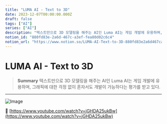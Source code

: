 ```yaml
---
title: "LUMA AI - Text to 3D"
date: 2023-12-07T00:00:00.000Z
draft: false
tags: ["AI"]
series: ["AI"]
description: "텍스트만으로 3D 모델링을 해주는 AI인 Luma AI는 게임 개발에 유용하며, 그래픽에 대한 걱정 없이 혼자서도 개발이 가능하다는 평가를 받고 있다."
notion_id: "880fd83e-2a6d-467c-a3ef-fea80d02c6c4"
notion_url: "https://www.notion.so/LUMA-AI-Text-to-3D-880fd83e2a6d467ca3effea80d02c6c4"
---
```


# LUMA AI - Text to 3D

> **Summary**
> 텍스트만으로 3D 모델링을 해주는 AI인 Luma AI는 게임 개발에 유용하며, 그래픽에 대한 걱정 없이 혼자서도 개발이 가능하다는 평가를 받고 있다.

---

![Image](https://prod-files-secure.s3.us-west-2.amazonaws.com/09ccd4d5-876c-4bba-bbdf-cc77a0a11257/b72914c9-1918-4c8c-8786-07d484eea6fe/Untitled.png?X-Amz-Algorithm=AWS4-HMAC-SHA256&X-Amz-Content-Sha256=UNSIGNED-PAYLOAD&X-Amz-Credential=ASIAZI2LB46662VAIW5K%2F20250724%2Fus-west-2%2Fs3%2Faws4_request&X-Amz-Date=20250724T083654Z&X-Amz-Expires=3600&X-Amz-Security-Token=IQoJb3JpZ2luX2VjEAAaCXVzLXdlc3QtMiJIMEYCIQDYpfKY2C7whG6L0dUCsXFM4eJaIynxonBMua%2B3qlexVAIhAIRAwVD1xC7UX5mqKQiN7VjFZLtJQmqrqzVFX9Va%2Bg8xKv8DCCkQABoMNjM3NDIzMTgzODA1IgxxuE9rWFCHLkzJjjAq3ANzOqcP%2BFY%2BYXSABRAZuQzfqyS9Ocm%2FMDJLa7%2Ba3hF7yQ5C3yXxEI3BkRTnSo%2FNRNjM%2FGP%2F8gYzpWCAxm3hF%2F%2B9ZeSye8jgur6XF0syeKLv140LcF7ymLdInFOT8TZo3o%2B0xeHAwLcARB1eju1WoMmCqXqDFtJUPwvUU5nXI2jgCA2pr8OC3LBwVJ6NFs%2B5l2eRC9f6ZZwzWufULeFboMGZG%2BFirzv4hbnByJU7q33W3prTakVxELSTZkBZPFJ3VJ6QyDocMamTuAAhMVxl7yg7UDKeXmRXgr%2BfMIImVFfEsllEy0V%2B0gPn1A6yHiZ%2FqPkZeujsfu9uHi0pEHlDVGj0dWV4dtukjfZ4T5n5z4o3QDGXjug9mFm%2F0dHXGZx3Qgg1f2Q3Vvtg%2F2HXSbognZ1j%2F8W9VGsModKx0Y7hZ%2BIlXELFxe%2BPd8uRoOO9BfEEs13PCAWC4%2BrqDuIB5qtj33LgjjB0K4rfeVEN1Gm5rocm7alhSnQp36fFuW9w4rRDbKILPYLNm4FQHOYj0QU2Dr8roMUehkDz%2BGAAHU0s41tjIGMYUA8vZpXxvOSDwcNYiLF9r7NcHo8n43snO9K9vJxSbF3I%2BbiOvxKhIOjbTfz8lZBbFlsW2HYNnA9auzDHzofEBjqkAWlrFEgh%2FR3hOCbJkK%2BQXRER8jPvy9CIiH3ZSHesbjM8Vh6aZr2UV6r0%2B9DvR6LdkfMUZiTtJlp9fL4T2gI%2B71XBSZ3xWXMJeAQF%2BSxB2VlarbzZlYNzLaIXQKnBzA%2BSGGmpymfs8ixp%2Blfhu%2FA%2FQsEDbsluRKHXCXzdOInKheAYFK7a%2BRx0QywsIDBHXEyw7WSmV7e5vJ2JAhW9Oosf1LZI6tRp&X-Amz-Signature=1d900eb91c77b7764693e02140aa53076c9780188823f2ca87af60dbdfcb0127&X-Amz-SignedHeaders=host&x-amz-checksum-mode=ENABLED&x-id=GetObject)

🔗 [https://www.youtube.com/watch?v=jGHDA25ukBw](https://www.youtube.com/watch?v=jGHDA25ukBw)

